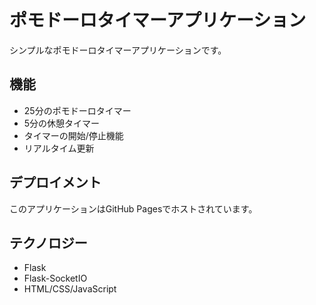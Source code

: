 # ポモドーロタイマーアプリケーション

シンプルなポモドーロタイマーアプリケーションです。

## 機能

- 25分のポモドーロタイマー
- 5分の休憩タイマー
- タイマーの開始/停止機能
- リアルタイム更新

## デプロイメント

このアプリケーションはGitHub Pagesでホストされています。

## テクノロジー

- Flask
- Flask-SocketIO
- HTML/CSS/JavaScript
